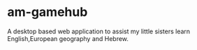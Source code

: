 # am-gamehub
A desktop based web application to assist my little sisters learn English,European geography and Hebrew. 
